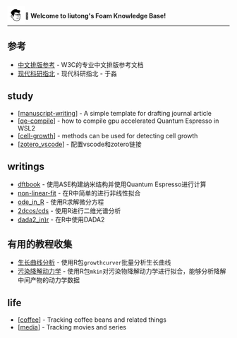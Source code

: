 
<img src="attachments/2021-11-14-19-05-29.png" width=40 align="left">

**👋 Welcome to liutong's Foam Knowledge Base!**

------

## 参考

- [中文排版参考](https://www.w3.org/TR/clreq/) - W3C的专业中文排版参考文档
- [现代科研指北](https://bookdown.org/yufree/sciguide/) - 现代科研指北 - 于淼

## study

- [[manuscript-writing]] - A simple template for drafting journal article
- [[qe-compile]] - how to compile gpu accelerated Quantum Espresso in WSL2
- [[cell-growth]] - methods can be used for detecting cell growth
- [[zotero_vscode]] - 配置vscode和zotero链接

## writings

- [dftbook](writes/dftbook.html) - 使用ASE构建纳米结构并使用Quantum Espresso进行计算
- [non-linear-fit](writes/non-linear_in_R.html) - 在R中简单的进行非线性拟合
- [ode_in_R](writes/odeinR.html) - 使用R求解微分方程
- [2dcos/cds](writes/2dcos.html) - 使用R进行二维光谱分析
- [dada2_in)r](writes/using_DADA2_in_r.html) - 在R中使用DADA2

## 有用的教程收集

- [生长曲线分析](https://cran.r-project.org/web/packages/growthcurver/vignettes/Growthcurver-vignette.html) - 使用R包`growthcurver`批量分析生长曲线
- [污染降解动力学](https://cran.r-project.org/web/packages/mkin/vignettes/mkin.html) - 使用R包`mkin`对污染物降解动力学进行拟合，能够分析降解中间产物的动力学数据

## life

- [[coffee]] - Tracking coffee beans and related things
- [[media]] - Tracking movies and series

[//begin]: # "Autogenerated link references for markdown compatibility"
[manuscript-writing]: docs/md_files/manuscript-writing.md "manuscript-writing"
[qe-compile]: docs/md_files/qe-compile.md "qe-compile"
[cell-growth]: docs/md_files/cell-growth.md "cell-growth"
[zotero_vscode]: docs/md_files/zotero_vscode.md "zotero_vscode"
[coffee]: docs/md_files/coffee.md "coffee"
[media]: docs/md_files/media.md "media"
[//end]: # "Autogenerated link references"